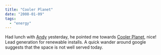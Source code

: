 ```yaml
---
title: "Cooler Planet"
date: "2008-01-09"
tags: 
  - "energy"
---
```


Had lunch with [Andy](http://asack.typepad.com/a_sack_of_seattle/2008/01/seattle-start-1.html "A Sack of Seattle: Seattle Start Up Shout Out: A cooler planet") yesterday, he pointed me towards [Cooler Planet](http://www.coolerplanet.com/), nice! Lead generation for renewable installs. A quick wander around google suggests that the space is not well served today.
